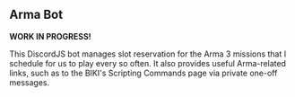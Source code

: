 Arma Bot
---

**WORK IN PROGRESS!**

This DiscordJS bot manages slot reservation for the Arma 3 missions that I schedule for us to play every so often.  It also provides useful Arma-related links, such as to the BIKI's Scripting Commands page via private one-off messages.
